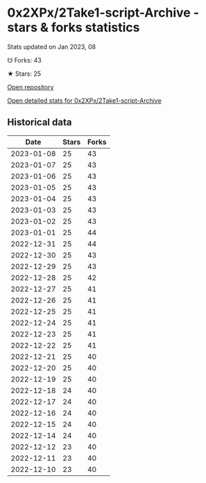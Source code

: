 # 0x2XPx/2Take1-script-Archive - stars & forks statistics

Stats updated on Jan 2023, 08

☋ Forks: 43

★ Stars: 25

[Open repository](https://github.com/0x2XPx/2Take1-script-Archive)

[Open detailed stats for 0x2XPx/2Take1-script-Archive](https://reviewgithub.com/rep/0x2XPx/2Take1-script-Archive)

## Historical data
| Date | Stars | Forks |
|------|-------|-------|
| 2023-01-08 | 25 | 43 | 
| 2023-01-07 | 25 | 43 | 
| 2023-01-06 | 25 | 43 | 
| 2023-01-05 | 25 | 43 | 
| 2023-01-04 | 25 | 43 | 
| 2023-01-03 | 25 | 43 | 
| 2023-01-02 | 25 | 43 | 
| 2023-01-01 | 25 | 44 | 
| 2022-12-31 | 25 | 44 | 
| 2022-12-30 | 25 | 43 | 
| 2022-12-29 | 25 | 43 | 
| 2022-12-28 | 25 | 42 | 
| 2022-12-27 | 25 | 41 | 
| 2022-12-26 | 25 | 41 | 
| 2022-12-25 | 25 | 41 | 
| 2022-12-24 | 25 | 41 | 
| 2022-12-23 | 25 | 41 | 
| 2022-12-22 | 25 | 41 | 
| 2022-12-21 | 25 | 40 | 
| 2022-12-20 | 25 | 40 | 
| 2022-12-19 | 25 | 40 | 
| 2022-12-18 | 24 | 40 | 
| 2022-12-17 | 24 | 40 | 
| 2022-12-16 | 24 | 40 | 
| 2022-12-15 | 24 | 40 | 
| 2022-12-14 | 24 | 40 | 
| 2022-12-12 | 23 | 40 | 
| 2022-12-11 | 23 | 40 | 
| 2022-12-10 | 23 | 40 | 


